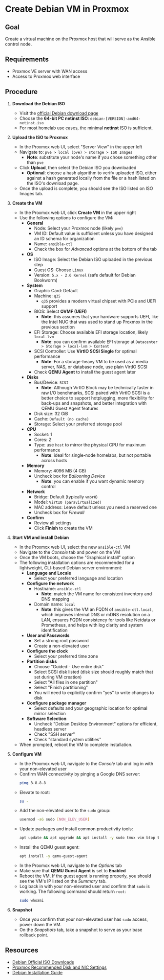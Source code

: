 # Create Debian VM in Proxmox

## Goal

Create a virtual machine on the Proxmox host that will serve as the Ansible control node.

## Requirements

- Proxmox VE server with WAN access
- Access to Proxmox web interface

## Procedure

1. **Download the Debian ISO**
   - Visit the [official Debian download page](https://www.debian.org/download)
   - Choose the **64-bit PC netinst ISO**: `debian-[VERSION]-amd64-netinst.iso`
   - For most homelab use cases, the minimal **netinst** ISO is sufficient.

2. **Upload the ISO to Proxmox**
   - In the Proxmox web UI, select "Server View" in the upper left
   - Navigate to: `pve > local (pve) > storage > ISO Images`
        - **Note**: substitute your node's name if you chose something other than `pve`
   - Click **Upload**, then select the Debian ISO you downloaded
        - **Optional**: choose a hash algorithm to verify uploaded ISO, either against a hash generated locally
          from the file or a hash listed on the ISO's download page.
   - Once the upload is complete, you should see the ISO listed on ISO Images tab.

3. **Create the VM**
   - In the Proxmox web UI, click **Create VM** in the upper right
   - Use the following options to configure the VM:
       - **General**
         - Node: Select your Proxmox node (likely `pve`)
         - VM ID: Default value is sufficient unless you have designed an ID schema for organization
         - Name: `ansible-ctl`
         - Check the box for *Advanced* options at the bottom of the tab
       - **OS**
         - ISO Image: Select the Debian ISO uploaded in the previous step
         - Guest OS: Choose `Linux`
         - Version: `5.x - 2.6 Kernel` (safe default for Debian Bookworm)
       - **System**
         - Graphic Card: Default
         - Machine: `q35`
           - `q35` provides a modern virtual chipset with PCIe and UEFI support
         - BIOS: Select **OVMF (UEFI)**
           - **Note**: this assumes that your hardware supports UEFI, like the Intel NUC that was used to stand up Proxmox
             in the previous section
         - EFI Storage: Choose available EFI storage location, likely `local-lvm`
           - **Note**: you can confirm available EFI storage at `Datacenter > Storage > local-lvm > Content`
         - SCSI Controller: Use **VirtIO SCSI Single** for optimal performance
           - **Note**: For a storage-heavy VM to be used as a media server, NAS, or database node, use plain VirtIO SCSI
         - Check **QEMU Agent** to install the guest agent later
       - **Disks**
         - Bus/Device: `SCSI`
           - **Note**: Although VirtIO Block may be technically faster in raw I/O benchmarks, SCSI paired with VirtIO SCSI
             is a better choice to support hotplugging, more flexibility for back-ups and snapshots, and better integration
             with QEMU Guest Agent features
         - Disk size: 32 GiB
         - Cache: `Default (no cache)`
         - Storage: Select your preferred storage pool
       - **CPU**
         - Socket: 1
         - Cores: 2
         - Type: use `host` to mirror the physical CPU for maximum performance
           - **Note**: ideal for single-node homelabs, but not portable across hosts
       - **Memory**
         - Memory: 4096 MB (4 GB)
         - Uncheck box for *Ballooning Device*
           - **Note**: you can enable if you want dynamic memory control
       - **Network**
         - Bridge: Default (typically `vmbr0`)
         - Model: `VirtIO (paravirtualized)`
         - MAC address: Leave default unless you need a reserved one
         - Uncheck box for *Firewall*
       - **Confirm**
         - Review all settings
         - Click **Finish** to create the VM

4. **Start VM and install Debian**
    - In the Proxmox web UI, select the new `ansible-ctl` VM
    - Navigate to the *Console* tab and power on the VM
    - Once the VM boots, choose the "Graphical install" option
    - The following installation options are recommended for a lightweight, CLI-based Debian server environment:
       - **Language and Locale**
          - Select your preferred language and location
       - **Configure the network**
          - Hostname: `ansible-ctl`
              - **Note**: match the VM name for consistent inventory and DNS mapping
          - Domain name: `local`
              - **Note**: this gives the VM an FQDN of `ansible-ctl.local`, which improves internal DNS or mDNS
                resolution on a LAN, ensures FQDN consistency for tools like Netdata or Prometheus, and helps with
                log clarity and system identification
       - **User and Passwords**
            - Set a strong root password
            - Create a non-elevated user
       - **Configure the clock**
         - Select your preferred time zone
       - **Partition disks**
         - Choose "Guided - Use entire disk"
         - Select SCSI disk listed (disk size should roughly match that set during VM creation)
         - Select "All files in one partition"
         - Select "Finish partitioning"
         - You will need to explicitly confirm "yes" to write changes to disk
       - **Configure package manager**
         - Select defaults and your geographic location for optimal mirror selection
       - **Software Selection**
         - Uncheck "Debian Desktop Environment" options for efficient, headless server
         - Check "SSH server"
         - Check "standard system utilities"
    - When prompted, reboot the VM to complete installation.

4. **Configure VM**
    - In the Proxmox web UI, navigate to the *Console* tab and log in with your non-elevated user
    - Confirm WAN connectivity by pinging a Google DNS server:
      ```bash
      ping 8.8.8.8
      ```
    - Elevate to root:
      ```bash
      su -
      ```
    - Add the non-elevated user to the `sudo` group:
      ```bash
      usermod -aG sudo [NON_ELEV_USER]
      ```
    - Update packages and install common productivity tools:
      ```bash
      apt update && apt upgrade && apt install -y sudo tmux vim btop tree
      ```
    - Install the QEMU guest agent:
        ```bash
        apt install -y qemu-guest-agent
        ```
    - In the Proxmox web UI, navigate to the *Options* tab
    - Make sure that **QEMU Guest Agent** is set to **Enabled**
    - Reboot the VM. If the guest agent is running properly, you should see the VM's IP listed on the *Summary* tab.
    - Log back in with your non-elevated user and confirm that `sudo` is working. The following command should return `root`:
        ```bash
        sudo whoami
        ```

4. **Snapshot**
    - Once you confirm that your non-elevated user has `sudo` access, power down the VM.
    - On the *Snapshots* tab, take a snapshot to serve as your base rollback point.

## Resources

- [Debian Official ISO Downloads](https://www.debian.org/distrib/)
- [Proxmox Recommended Disk and NIC Settings](https://pve.proxmox.com/wiki/Performance_Tweaks)
- [Debian Installation Guide](https://www.debian.org/releases/bookworm/amd64/index.en.html)


